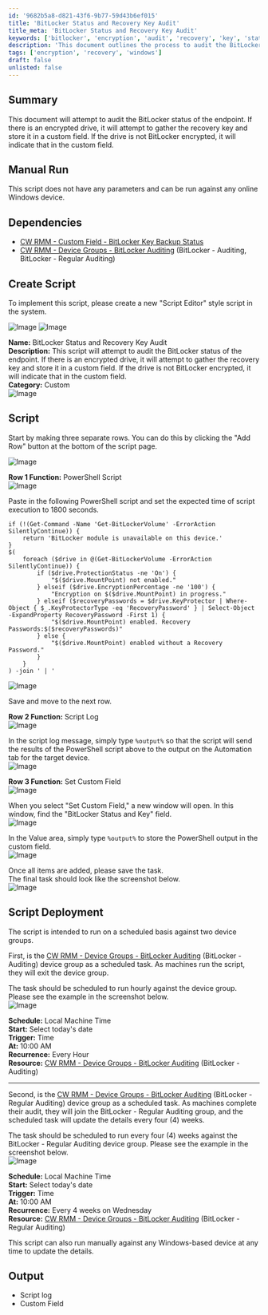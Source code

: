 ```yaml
---
id: '9682b5a8-d821-43f6-9b77-59d43b6ef015'
title: 'BitLocker Status and Recovery Key Audit'
title_meta: 'BitLocker Status and Recovery Key Audit'
keywords: ['bitlocker', 'encryption', 'audit', 'recovery', 'key', 'status', 'windows']
description: 'This document outlines the process to audit the BitLocker status of endpoints. It details how to gather recovery keys for encrypted drives and store the results in a custom field, along with instructions for manual and scheduled script execution.'
tags: ['encryption', 'recovery', 'windows']
draft: false
unlisted: false
---
```


## Summary

This document will attempt to audit the BitLocker status of the endpoint. If there is an encrypted drive, it will attempt to gather the recovery key and store it in a custom field. If the drive is not BitLocker encrypted, it will indicate that in the custom field.

## Manual Run

This script does not have any parameters and can be run against any online Windows device.

## Dependencies

- [CW RMM - Custom Field - BitLocker Key Backup Status](<../custom-fields/BitLocker Key Backup Status.md>)
- [CW RMM - Device Groups - BitLocker Auditing](<../groups/BitLocker Auditing.md>) (BitLocker - Auditing, BitLocker - Regular Auditing)

## Create Script

To implement this script, please create a new "Script Editor" style script in the system.

![Image](../../../static/img/BitLocker-Status-and-Recovery-Key-Audit/image_4.png)
![Image](../../../static/img/BitLocker-Status-and-Recovery-Key-Audit/image_5.png)

**Name:** BitLocker Status and Recovery Key Audit  
**Description:** This script will attempt to audit the BitLocker status of the endpoint. If there is an encrypted drive, it will attempt to gather the recovery key and store it in a custom field. If the drive is not BitLocker encrypted, it will indicate that in the custom field.  
**Category:** Custom  
![Image](../../../static/img/BitLocker-Status-and-Recovery-Key-Audit/image_6.png)

## Script

Start by making three separate rows. You can do this by clicking the "Add Row" button at the bottom of the script page.

![Image](../../../static/img/BitLocker-Status-and-Recovery-Key-Audit/image_7.png)

**Row 1 Function:** PowerShell Script  
![Image](../../../static/img/BitLocker-Status-and-Recovery-Key-Audit/image_8.png)

Paste in the following PowerShell script and set the expected time of script execution to 1800 seconds.

```
if (!(Get-Command -Name 'Get-BitLockerVolume' -ErrorAction SilentlyContinue)) {
    return 'BitLocker module is unavailable on this device.'
}
$(
    foreach ($drive in @(Get-BitLockerVolume -ErrorAction SilentlyContinue)) {
        if ($drive.ProtectionStatus -ne 'On') {
            "$($drive.MountPoint) not enabled."
        } elseif ($drive.EncryptionPercentage -ne '100') {
            "Encryption on $($drive.MountPoint) in progress."
        } elseif ($recoveryPasswords = $drive.KeyProtector | Where-Object { $_.KeyProtectorType -eq 'RecoveryPassword' } | Select-Object -ExpandProperty RecoveryPassword -First 1) {
            "$($drive.MountPoint) enabled. Recovery Passwords:$($recoveryPasswords)"
        } else {
            "$($drive.MountPoint) enabled without a Recovery Password."
        }
    }
) -join ' | '
```

![Image](../../../static/img/BitLocker-Status-and-Recovery-Key-Audit/image_9.png)

Save and move to the next row.

**Row 2 Function:** Script Log  
![Image](../../../static/img/BitLocker-Status-and-Recovery-Key-Audit/image_10.png)

In the script log message, simply type `%output%` so that the script will send the results of the PowerShell script above to the output on the Automation tab for the target device.  
![Image](../../../static/img/BitLocker-Status-and-Recovery-Key-Audit/image_11.png)

**Row 3 Function:** Set Custom Field  
![Image](../../../static/img/BitLocker-Status-and-Recovery-Key-Audit/image_12.png)

When you select "Set Custom Field," a new window will open. In this window, find the "BitLocker Status and Key" field.  
![Image](../../../static/img/BitLocker-Status-and-Recovery-Key-Audit/image_13.png)

In the Value area, simply type `%output%` to store the PowerShell output in the custom field.  
![Image](../../../static/img/BitLocker-Status-and-Recovery-Key-Audit/image_14.png)

Once all items are added, please save the task.  
The final task should look like the screenshot below.  
![Image](../../../static/img/BitLocker-Status-and-Recovery-Key-Audit/image_15.png)

## Script Deployment

The script is intended to run on a scheduled basis against two device groups.

First, is the [CW RMM - Device Groups - BitLocker Auditing](<../groups/BitLocker Auditing.md>) (BitLocker - Auditing) device group as a scheduled task. As machines run the script, they will exit the device group.

The task should be scheduled to run hourly against the device group. Please see the example in the screenshot below.  
![Image](../../../static/img/BitLocker-Status-and-Recovery-Key-Audit/image_16.png)

**Schedule:** Local Machine Time  
**Start:** Select today's date  
**Trigger:** Time  
**At:** 10:00 AM  
**Recurrence:** Every Hour  
**Resource:** [CW RMM - Device Groups - BitLocker Auditing](<../groups/BitLocker Auditing.md>) (BitLocker - Auditing)

---

Second, is the [CW RMM - Device Groups - BitLocker Auditing](<../groups/BitLocker Auditing.md>) (BitLocker - Regular Auditing) device group as a scheduled task. As machines complete their audit, they will join the BitLocker - Regular Auditing group, and the scheduled task will update the details every four (4) weeks.

The task should be scheduled to run every four (4) weeks against the BitLocker - Regular Auditing device group. Please see the example in the screenshot below.  
![Image](../../../static/img/BitLocker-Status-and-Recovery-Key-Audit/image_17.png)

**Schedule:** Local Machine Time  
**Start:** Select today's date  
**Trigger:** Time  
**At:** 10:00 AM  
**Recurrence:** Every 4 weeks on Wednesday  
**Resource:** [CW RMM - Device Groups - BitLocker Auditing](<../groups/BitLocker Auditing.md>) (BitLocker - Regular Auditing)

This script can also run manually against any Windows-based device at any time to update the details.

## Output

- Script log
- Custom Field

